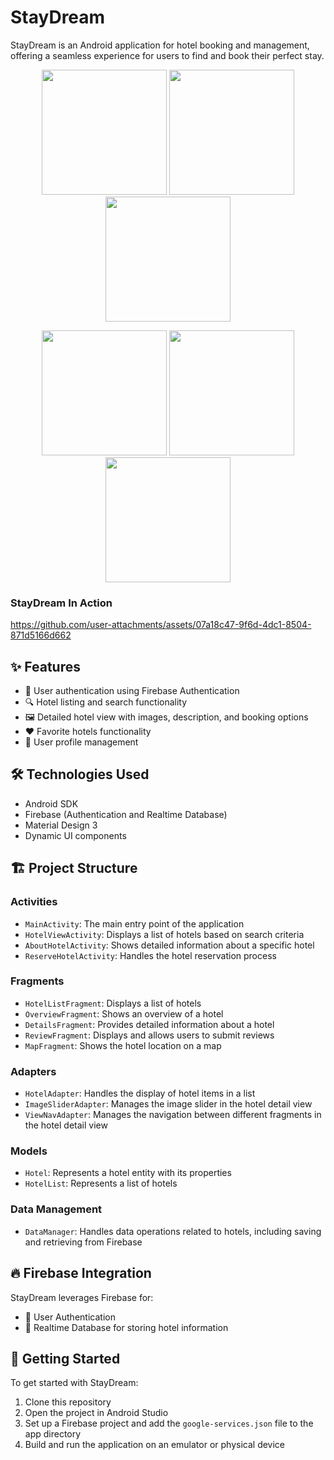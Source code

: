 # StayDream 


StayDream is an Android application for hotel booking and management, offering a seamless experience for users to find and book their perfect stay.

<p align="center">
  <img src="https://github.com/user-attachments/assets/4b4c6db8-d58c-403a-9167-bdf3c8354d11" width="200">
  <img src="https://github.com/user-attachments/assets/fc3c045d-8944-4eb4-83b9-f188267800bf" width="200">
  <img src="https://github.com/user-attachments/assets/1b41a716-1c50-442b-95ec-8288be1a1d23" width="200">
</p>
<p align="center">
  <img src="https://github.com/user-attachments/assets/b7f73a51-277e-4e66-9ba7-caf4a92b1f2d" width="200">
   <img src="https://github.com/user-attachments/assets/423d1ca1-5bc7-4ade-b851-49f4814a7528" width="200">
  <img src="https://github.com/user-attachments/assets/d09fa634-54c8-4b24-b76c-1b2c24c89984" width="200">
</p>



### StayDream In Action
https://github.com/user-attachments/assets/07a18c47-9f6d-4dc1-8504-871d5166d662



## ✨ Features

- 🔐 User authentication using Firebase Authentication
- 🔍 Hotel listing and search functionality
- 🖼️ Detailed hotel view with images, description, and booking options
- ❤️ Favorite hotels functionality
- 👤 User profile management

## 🛠️ Technologies Used

- Android SDK
- Firebase (Authentication and Realtime Database)
- Material Design 3
- Dynamic UI components

## 🏗️ Project Structure

### Activities
- `MainActivity`: The main entry point of the application
- `HotelViewActivity`: Displays a list of hotels based on search criteria
- `AboutHotelActivity`: Shows detailed information about a specific hotel
- `ReserveHotelActivity`: Handles the hotel reservation process

### Fragments
- `HotelListFragment`: Displays a list of hotels
- `OverviewFragment`: Shows an overview of a hotel
- `DetailsFragment`: Provides detailed information about a hotel
- `ReviewFragment`: Displays and allows users to submit reviews
- `MapFragment`: Shows the hotel location on a map

### Adapters
- `HotelAdapter`: Handles the display of hotel items in a list
- `ImageSliderAdapter`: Manages the image slider in the hotel detail view
- `ViewNavAdapter`: Manages the navigation between different fragments in the hotel detail view

### Models
- `Hotel`: Represents a hotel entity with its properties
- `HotelList`: Represents a list of hotels

### Data Management
- `DataManager`: Handles data operations related to hotels, including saving and retrieving from Firebase

## 🔥 Firebase Integration

StayDream leverages Firebase for:
- 👤 User Authentication
- 💾 Realtime Database for storing hotel information

## 🚀 Getting Started

To get started with StayDream:

1. Clone this repository
2. Open the project in Android Studio
3. Set up a Firebase project and add the `google-services.json` file to the app directory
4. Build and run the application on an emulator or physical device





